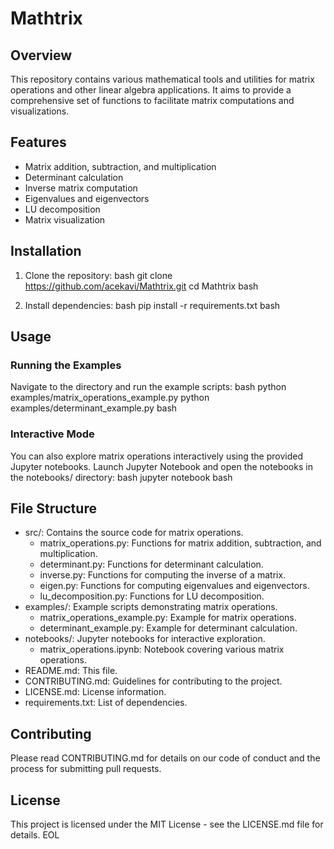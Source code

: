 # Mathtrix

## Overview
This repository contains various mathematical tools and utilities for matrix operations and other linear algebra applications. It aims to provide a comprehensive set of functions to facilitate matrix computations and visualizations.

## Features
- Matrix addition, subtraction, and multiplication
- Determinant calculation
- Inverse matrix computation
- Eigenvalues and eigenvectors
- LU decomposition
- Matrix visualization

## Installation
1. Clone the repository:
   bash
   git clone https://github.com/acekavi/Mathtrix.git
   cd Mathtrix
   bash

2. Install dependencies:
   bash
   pip install -r requirements.txt
   bash

## Usage
### Running the Examples
Navigate to the directory and run the example scripts:
bash
python examples/matrix_operations_example.py
python examples/determinant_example.py
bash

### Interactive Mode
You can also explore matrix operations interactively using the provided Jupyter notebooks. Launch Jupyter Notebook and open the notebooks in the notebooks/ directory:
bash
jupyter notebook
bash

## File Structure
- src/: Contains the source code for matrix operations.
  - matrix_operations.py: Functions for matrix addition, subtraction, and multiplication.
  - determinant.py: Functions for determinant calculation.
  - inverse.py: Functions for computing the inverse of a matrix.
  - eigen.py: Functions for computing eigenvalues and eigenvectors.
  - lu_decomposition.py: Functions for LU decomposition.
- examples/: Example scripts demonstrating matrix operations.
  - matrix_operations_example.py: Example for matrix operations.
  - determinant_example.py: Example for determinant calculation.
- notebooks/: Jupyter notebooks for interactive exploration.
  - matrix_operations.ipynb: Notebook covering various matrix operations.
- README.md: This file.
- CONTRIBUTING.md: Guidelines for contributing to the project.
- LICENSE.md: License information.
- requirements.txt: List of dependencies.

## Contributing
Please read CONTRIBUTING.md for details on our code of conduct and the process for submitting pull requests.

## License
This project is licensed under the MIT License - see the LICENSE.md file for details.
EOL
